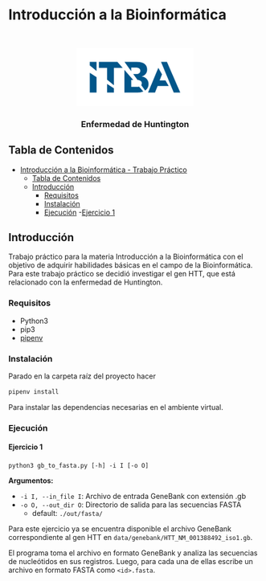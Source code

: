 # Introducción a la Bioinformática
<br />
<p align="center">
  <a href="https://github.com/R0L02796/BioInfo">
    <img src="assets/logo.png" alt="Logo" width="234" height="115">
  </a>
</p>

<h3 align="center">Enfermedad de Huntington</h3>

## Tabla de Contenidos

- [Introducción a la Bioinformática - Trabajo Práctico](#introducción-a-la-bioinformática)
  - [Tabla de Contenidos](#tabla-de-contenidos)
  - [Introducción](#introduccion)
    - [Requisitos](#requisitos)
    - [Instalación](#instalación)
    - [Ejecución](#ejecución)
      -[Ejercicio 1](#ejercicio-1)

## Introducción

Trabajo práctico para la materia Introducción a la Bioinformática con el
objetivo de adquirir habilidades básicas en el campo de la Bioinformática. Para
este trabajo práctico se decidió investigar el gen HTT, que está relacionado
con la enfermedad de Huntington.

### Requisitos

- Python3
- pip3
- [pipenv](https://pypi.org/project/pipenv/)

### Instalación

Parado en la carpeta raíz del proyecto hacer

```sh
pipenv install
```

Para instalar las dependencias necesarias en el ambiente virtual.

### Ejecución

#### Ejercicio 1

`python3 gb_to_fasta.py [-h] -i I [-o O]`

**Argumentos:**

- `-i I, --in_file I`: Archivo de entrada GeneBank con extensión .gb
- `-o O, --out_dir O`: Directorio de salida para las secuencias FASTA
    - default: `./out/fasta/`

Para este ejercicio ya se encuentra disponible el archivo GeneBank
correspondiente al gen HTT en `data/genebank/HTT_NM_001388492_iso1.gb`.

El programa toma el archivo en formato GeneBank y analiza las secuencias de
nucleótidos en sus registros. Luego, para cada una de ellas escribe un
archivo en formato FASTA como `<id>.fasta`.



